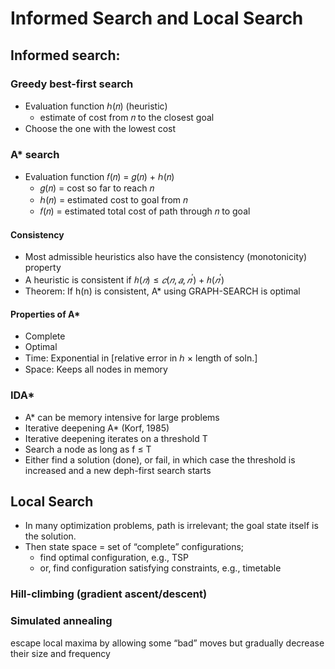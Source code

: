 # Informed Search and Local Search

## Informed search:
### Greedy best-first search
+ Evaluation function ℎ(𝑛) (heuristic)
  + estimate of cost from 𝑛 to the closest goal
+ Choose the one with the lowest cost

### A* search
+ Evaluation function 𝑓(𝑛) = 𝑔(𝑛) + ℎ(𝑛)
  + 𝑔(𝑛) = cost so far to reach 𝑛
  + ℎ(𝑛) = estimated cost to goal from 𝑛
  + 𝑓(𝑛) = estimated total cost of path through 𝑛 to goal

#### Consistency
+ Most admissible heuristics also have the consistency (monotonicity) property
+ A heuristic is consistent if $ℎ(𝑛)≤𝑐(𝑛, 𝑎, 𝑛^′)+ℎ(𝑛^′)$
+ Theorem: If h(n) is consistent, A* using GRAPH-SEARCH is optimal

#### Properties of A*
+ Complete
+ Optimal
+ Time: Exponential in [relative error in ℎ × length of soln.]
+ Space: Keeps all nodes in memory

### IDA*
+ A* can be memory intensive for large problems
+ Iterative deepening A* (Korf, 1985)
+ Iterative deepening iterates on a threshold T
+ Search a node as long as f ≤ T
+ Either find a solution (done), or fail, in which case the threshold is increased and a new deph-first search starts

## Local Search
+ In many optimization problems, path is irrelevant; the goal state itself is the solution.
+ Then state space = set of “complete” configurations;
  + find optimal configuration, e.g., TSP
  + or, find configuration satisfying constraints, e.g., timetable

### Hill-climbing (gradient ascent/descent)
### Simulated annealing
escape local maxima by allowing some “bad” moves but gradually decrease their size and frequency